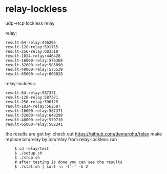 relay-lockless
==============

udp->tcp lockless relay

relay:
```
result-64-relay:436205
result-128-relay:591715
result-256-relay:603318
result-1024-relay:446428
result-16000-relay:576368
result-32000-relay:583090
result-40000-relay:575539
result-65000-relay:608828
```

relay-lockless:
```
result-64-relay:587371
result-128-relay:587371
result-256-relay:596125
result-1024-relay:562587
result-16000-relay:587371
result-32000-relay:648298
result-40000-relay:579710
result-65000-relay:582241
```

the results are got by:
    check out https://github.com/demerphq/relay
    make
    replace bin/relay by bin/relay from relay-lockless
    run

```
    $ cd relay/test
    $ ./setup.sh
    $ ./stop.sh
    # after testing is done you can see the results
    $ ./stat.sh | sort -n -t'-' -k 2
```
